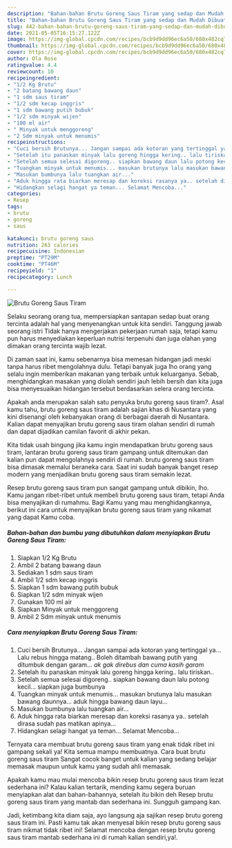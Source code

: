 ```yaml
---
description: "Bahan-bahan Brutu Goreng Saus Tiram yang sedap dan Mudah Dibuat"
title: "Bahan-bahan Brutu Goreng Saus Tiram yang sedap dan Mudah Dibuat"
slug: 442-bahan-bahan-brutu-goreng-saus-tiram-yang-sedap-dan-mudah-dibuat
date: 2021-05-05T16:15:27.122Z
image: https://img-global.cpcdn.com/recipes/bcb9d9dd96ec6a50/680x482cq70/brutu-goreng-saus-tiram-foto-resep-utama.jpg
thumbnail: https://img-global.cpcdn.com/recipes/bcb9d9dd96ec6a50/680x482cq70/brutu-goreng-saus-tiram-foto-resep-utama.jpg
cover: https://img-global.cpcdn.com/recipes/bcb9d9dd96ec6a50/680x482cq70/brutu-goreng-saus-tiram-foto-resep-utama.jpg
author: Ola Rose
ratingvalue: 4.4
reviewcount: 10
recipeingredient:
- "1/2 Kg Brutu"
- "2 batang bawang daun"
- "1 sdm saus tiram"
- "1/2 sdm kecap inggris"
- "1 sdm bawang putih bubuk"
- "1/2 sdm minyak wijen"
- "100 ml air"
- " Minyak untuk menggoreng"
- "2 Sdm minyak untuk menumis"
recipeinstructions:
- "Cuci bersih Brutunya... Jangan sampai ada kotoran yang tertinggal ya... Lalu rebus hingga matang.. Boleh ditambah bawang putih yang ditumbuk dengan garam... *ak gak direbus dan cuma kasih garam*"
- "Setelah itu panaskan minyak lalu goreng hingga kering.. lalu tiriskan.."
- "Setelah semua selesai digoreng.. siapkan bawang daun lalu potong kecil... siapkan juga bumbunya"
- "Tuangkan minyak untuk menumis... masukan brutunya lalu masukan bawang daunnya... aduk hingga bawang daun layu..."
- "Masukan bumbunya lalu tuangkan air..."
- "Aduk hingga rata biarkan meresap dan koreksi rasanya ya.. setelah dirasa sudah pas matikan apinya..."
- "Hidangkan selagi hangat ya teman... Selamat Mencoba..."
categories:
- Resep
tags:
- brutu
- goreng
- saus

katakunci: brutu goreng saus 
nutrition: 263 calories
recipecuisine: Indonesian
preptime: "PT29M"
cooktime: "PT46M"
recipeyield: "1"
recipecategory: Lunch

---
```



![Brutu Goreng Saus Tiram](https://img-global.cpcdn.com/recipes/bcb9d9dd96ec6a50/680x482cq70/brutu-goreng-saus-tiram-foto-resep-utama.jpg)

Selaku seorang orang tua, mempersiapkan santapan sedap buat orang tercinta adalah hal yang menyenangkan untuk kita sendiri. Tanggung jawab seorang istri Tidak hanya mengerjakan pekerjaan rumah saja, tetapi kamu pun harus menyediakan keperluan nutrisi terpenuhi dan juga olahan yang dimakan orang tercinta wajib lezat.

Di zaman  saat ini, kamu sebenarnya bisa memesan hidangan jadi meski tanpa harus ribet mengolahnya dulu. Tetapi banyak juga lho orang yang selalu ingin memberikan makanan yang terbaik untuk keluarganya. Sebab, menghidangkan masakan yang diolah sendiri jauh lebih bersih dan kita juga bisa menyesuaikan hidangan tersebut berdasarkan selera orang tercinta. 



Apakah anda merupakan salah satu penyuka brutu goreng saus tiram?. Asal kamu tahu, brutu goreng saus tiram adalah sajian khas di Nusantara yang kini disenangi oleh kebanyakan orang di berbagai daerah di Nusantara. Kalian dapat menyajikan brutu goreng saus tiram olahan sendiri di rumah dan dapat dijadikan camilan favorit di akhir pekan.

Kita tidak usah bingung jika kamu ingin mendapatkan brutu goreng saus tiram, lantaran brutu goreng saus tiram gampang untuk ditemukan dan kalian pun dapat mengolahnya sendiri di rumah. brutu goreng saus tiram bisa dimasak memalui beraneka cara. Saat ini sudah banyak banget resep modern yang menjadikan brutu goreng saus tiram semakin lezat.

Resep brutu goreng saus tiram pun sangat gampang untuk dibikin, lho. Kamu jangan ribet-ribet untuk membeli brutu goreng saus tiram, tetapi Anda bisa menyajikan di rumahmu. Bagi Kamu yang mau menghidangkannya, berikut ini cara untuk menyajikan brutu goreng saus tiram yang nikamat yang dapat Kamu coba.

<!--inarticleads1-->

##### Bahan-bahan dan bumbu yang dibutuhkan dalam menyiapkan Brutu Goreng Saus Tiram:

1. Siapkan 1/2 Kg Brutu
1. Ambil 2 batang bawang daun
1. Sediakan 1 sdm saus tiram
1. Ambil 1/2 sdm kecap inggris
1. Siapkan 1 sdm bawang putih bubuk
1. Siapkan 1/2 sdm minyak wijen
1. Gunakan 100 ml air
1. Siapkan  Minyak untuk menggoreng
1. Ambil 2 Sdm minyak untuk menumis




<!--inarticleads2-->

##### Cara menyiapkan Brutu Goreng Saus Tiram:

1. Cuci bersih Brutunya... Jangan sampai ada kotoran yang tertinggal ya... Lalu rebus hingga matang.. Boleh ditambah bawang putih yang ditumbuk dengan garam... *ak gak direbus dan cuma kasih garam*
1. Setelah itu panaskan minyak lalu goreng hingga kering.. lalu tiriskan..
1. Setelah semua selesai digoreng.. siapkan bawang daun lalu potong kecil... siapkan juga bumbunya
1. Tuangkan minyak untuk menumis... masukan brutunya lalu masukan bawang daunnya... aduk hingga bawang daun layu...
1. Masukan bumbunya lalu tuangkan air...
1. Aduk hingga rata biarkan meresap dan koreksi rasanya ya.. setelah dirasa sudah pas matikan apinya...
1. Hidangkan selagi hangat ya teman... Selamat Mencoba...




Ternyata cara membuat brutu goreng saus tiram yang enak tidak ribet ini gampang sekali ya! Kita semua mampu membuatnya. Cara buat brutu goreng saus tiram Sangat cocok banget untuk kalian yang sedang belajar memasak maupun untuk kamu yang sudah ahli memasak.

Apakah kamu mau mulai mencoba bikin resep brutu goreng saus tiram lezat sederhana ini? Kalau kalian tertarik, mending kamu segera buruan menyiapkan alat dan bahan-bahannya, setelah itu bikin deh Resep brutu goreng saus tiram yang mantab dan sederhana ini. Sungguh gampang kan. 

Jadi, ketimbang kita diam saja, ayo langsung aja sajikan resep brutu goreng saus tiram ini. Pasti kamu tak akan menyesal bikin resep brutu goreng saus tiram nikmat tidak ribet ini! Selamat mencoba dengan resep brutu goreng saus tiram mantab sederhana ini di rumah kalian sendiri,ya!.

